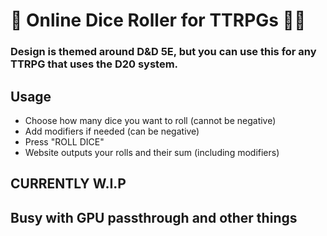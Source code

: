 # 🎲 Online Dice Roller for TTRPGs 🧙‍♂️
### Design is themed around D&D 5E, but you can use this for any TTRPG that uses the D20 system.

## Usage
- Choose how many dice you want to roll (cannot be negative)
- Add modifiers if needed (can be negative)
- Press "ROLL DICE"
- Website outputs your rolls and their sum (including modifiers)

## CURRENTLY W.I.P
## Busy with GPU passthrough and other things
